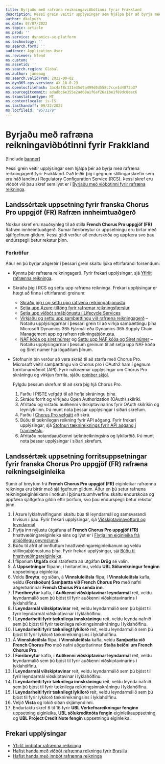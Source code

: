 ```yaml
---
title: Byrjaðu með rafræna reikningaviðbótinni fyrir Frakkland
description: Þessi grein veitir upplýsingar sem hjálpa þér að byrja með rafræna reikningaviðbót fyrir Frakkland.
author: dkalyuzh
ms.date: 07/07/2022
ms.topic: article
ms.prod: ''
ms.service: dynamics-ax-platform
ms.technology: ''
ms.search.form: ''
audience: Application User
ms.reviewer: kfend
ms.custom: ''
ms.assetid: ''
ms.search.region: Global
ms.author: janeaug
ms.search.validFrom: 2022-00-02
ms.dyn365.ops.version: AX 10.0.29
ms.openlocfilehash: 3ac4af8c131e35d9a499d0d558c7cce1d4872b37
ms.sourcegitcommit: adadbc6e355e2ad68a1f6af26a1be1f89dc8eec6
ms.translationtype: MT
ms.contentlocale: is-IS
ms.lasthandoff: 09/22/2022
ms.locfileid: "9573279"
---
```

# <a name="get-started-with-the-electronic-invoicing-add-on-for-france"></a>Byrjaðu með rafræna reikningaviðbótinni fyrir Frakkland

[!include [banner](../includes/banner.md)]

Þessi grein veitir upplýsingar sem hjálpa þér að byrja með rafræna reikningagerð fyrir Frakkland. Það leiðir þig í gegnum stillingarskrefin sem eru háð landinu í Regulatory Configuration Service (RCS). Þessi skref eru viðbót við þau skref sem lýst er í [Byrjaðu með viðbótinni fyrir rafræna reikninga](e-invoicing-get-started.md).

## <a name="country-specific-configuration-for-french-chorus-pro-submission-fr-electronic-invoicing-feature"></a>Landssértæk uppsetning fyrir franska Chorus Pro uppgjöf (FR) Rafræn innheimtuaðgerð

Nokkur skref eru nauðsynleg til að stilla **French Chorus Pro uppgjöf (FR)** Rafræn innheimtuaðgerð. Sumar færibreytur úr uppsetningu eru birtar með sjálfgefnum gildum. Þessi gildi verður að endurskoða og uppfæra svo þau endurspegli betur rekstur þinn.

### <a name="prerequisites"></a>Forkröfur

Áður en þú byrjar aðgerðir í þessari grein skaltu ljúka eftirfarandi forsendum:

- Kynntu þér rafræna reikningagerð. Fyrir frekari upplýsingar, sjá [Yfirlit rafrænna reikninga](e-invoicing-service-overview.md).
- Skráðu þig í RCS og settu upp rafræna reikninga. Frekari upplýsingar er hægt að finna í eftirfarandi greinum:

    - [Skráðu þig í og settu upp rafræna reikningaþjónustu](e-invoicing-sign-up-install.md)
    - [Setja upp Azure-tilföng fyrir rafrænar reikningsfærslur](e-invoicing-set-up-azure-resources.md)
    - [Setja upp viðbót smáþjónustu í Lifecycle Services](e-invoicing-install-add-in-microservices-lcs.md)
    - [Virkjaðu og settu upp samþættingu við rafræna reikningagerð](e-invoicing-activate-setup-integration.md) – Notaðu upplýsingarnar í þessari grein til að virkja samþættingu þína Microsoft Dynamics 365 Fjármál eða Dynamics 365 Supply Chain Management app og rafræn reikningaþjónusta.
    - [NAF kóða og siret númer](emea-fra-naf-codes-siret-numbers.md) og [Settu upp NAF kóða og Siret númer](tasks/fr-00003-naf-codes-siret-numbers.md) – Notaðu upplýsingarnar í þessum greinum til að setja upp NAF kóða og Siret númer hjá lögaðilum þínum. 

- Stofnunin þín verður að vera skráð til að starfa með Chorus Pro. Microsoft veitir samþættingu við Chorus pro í OAuth2 ham í gegnum forritunarviðmót (API). Fyrir nákvæmar upplýsingar um Chorus Pro skráningu og virkjun forrita, sjáðu [opinber skjöl](https://communaute.chorus-pro.gouv.fr/documentation/help-for-api-developers-in-oauth2-mode/).

    Fylgdu þessum skrefum til að skrá þig hjá Chorus Pro.

    1. Farðu í [PISTE vefgátt](https://piste.gouv.fr/en/component/apiportal/registration) til að hefja skráningu þína. 
    2. Skráðu forrit og virkjaðu Open Authorization (OAuth) skilríki.
    3. Afritaðu og vistaðu auðkenni viðskiptavinarins fyrir OAuth skilríkin og leynilykilinn. Þú munt nota þessar upplýsingar í síðari skrefum.
    4. Farðu í [Chorus Pro vefgátt](https://portail.chorus-pro.gouv.fr/aife_csm/?id=aife_enrollment) að skrá. 
    5. Búðu til tæknilegan reikning fyrir API aðgang. Fyrir frekari upplýsingar, sjá [Stofnun tæknireiknings fyrir API aðgang í framleiðslu](https://communaute.chorus-pro.gouv.fr/documentation/creation-of-a-technical-account-for-an-api-access-in-production/).
    6. Afritaðu notandaauðkenni tæknireikningsins og lykilorðið. Þú munt nota þessar upplýsingar í síðari skrefum.

## <a name="country-specific-configuration-of-the-application-setup-for-the-french-chorus-pro-submission-fr-electronic-invoicing-feature"></a>Landssértæk uppsetning forritsuppsetningar fyrir franska Chorus Pro uppgjöf (FR) rafræna reikningseiginleika

Sumir af breytum frá **French Chorus Pro uppgjöf (FR)** eiginleikar rafrænna reikninga eru birtir með sjálfgefnum gildum. Áður en þú setur rafræna reikningseiginleikann í notkun í þjónustuumhverfinu skaltu endurskoða og uppfæra sjálfgefna gildin eftir þörfum, svo þau endurspegli betur rekstur þinn.

1. Í Azure lyklahvelfingunni skaltu búa til leyndarmál og samsvarandi tilvísun í þau. Fyrir frekari upplýsingar, sjá [Viðskiptavinavottorð og leyndarmál](e-invoicing-customer-certificates-secrets.md).
2. Flytja inn nýjustu útgáfuna af **French Chorus Pro uppgjöf (FR)** hnattvæðingareiginleika eins og lýst er í [Flytja inn eiginleika frá alþjóðlegu geymslunni](e-invoicing-import-feature-global-repository.md).
3. Búðu til afrit af innfluttum hnattvæðingareiginleikanum og veldu stillingaþjónustuna þína. Fyrir frekari upplýsingar, sjá [Búðu til hnattvæðingareiginleika](e-invoicing-create-new-globalization-feature.md).
4. Í flipanum **Útgáfa** skal staðfesta að útgáfan **Drög** sé valin.
5. Á **Uppsetningar** flipann, í hnitanetinu, veldu **UBL Sölureikningur fenginn** uppsetningu eiginleika.
6. Veldu **Breyta**, og síðan, á **Vinnsluleiðsla** flipa, í **Vinnsluleiðsla** kafla, veldu **(Forskoðun) Samþætta við French Chorus Pro** með nafni aðgerðarinnar **French Chorus Pro senda inn**.
7. Í **Færibreytur** kafla, í **Auðkenni viðskiptavinar leyndarmál** reit, veldu leyndarmálið sem þú bjóst til fyrir auðkenni viðskiptavinarins í lyklahólfinu.
8. Í **Leyndarmál viðskiptavinar** reit, veldu leyndarmálið sem þú bjóst til fyrir leyndarmál viðskiptavinar í lyklahólfinu.
9. Í **Leyndarheiti fyrir tæknilega innskráningu** reit, veldu leynda nafnið sem þú bjóst til fyrir tæknilega reikningsinnskráningu í lyklahólfinu.
10. Í **Leyndarheiti fyrir tæknilegt lykilorð** reit, veldu leyndarmálið sem þú bjóst til fyrir lykilorð tæknireikningsins í lyklahólfinu.
11. Á **Vinnsluleiðsla** flipa, í **Vinnsluleiðsla** kafla, veldu **Samþætta við French Chorus Pro** með nafni aðgerðarinnar **Staða beiðni um French Chorus Pro**.
12. Í **Færibreytur** kafla, í **Auðkenni viðskiptavinar leyndarmál** reit, veldu leyndarmálið sem þú bjóst til fyrir auðkenni viðskiptavinarins í lyklahólfinu.
13. Í **Leyndarmál viðskiptavinar** reit, veldu leyndarmálið sem þú bjóst til fyrir leyndarmál viðskiptavinar í lyklahólfinu.
14. Í **Leyndarheiti fyrir tæknilega innskráningu** reit, veldu leynda nafnið sem þú bjóst til fyrir tæknilega reikningsinnskráningu í lyklahólfinu.
15. Í **Leyndarheiti fyrir tæknilegt lykilorð** reit, veldu leyndarmálið sem þú bjóst til fyrir lykilorð tæknireikningsins í lyklahólfinu.
16. Veljið **Vista** og lokið síðan skjámyndinni.
17. Endurtaktu skref 6 til 16 fyrir **UBL Verkefnareikningur fenginn** uppsetning eiginleika, **UBL sölukreditnóta fengin** eiginleikauppsetning, og **UBL Project Credit Note fengin** uppsetningu eiginleika.

## <a name="additional-resources"></a>Frekari upplýsingar

- [Yfirlit innbótar rafrænna reikninga](e-invoicing-service-overview.md)
- [Hafist handa með viðbót rafrænna reikninga fyrir Brasilíu](e-invoicing-get-started-service-administration.md)
- [Hafist handa með innbót rafrænna reikninga](e-invoicing-get-started.md)
